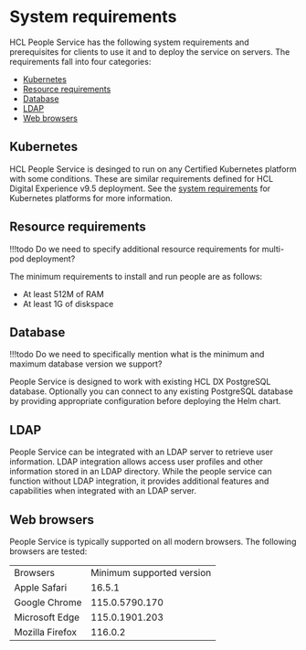 # System requirements

HCL People Service has the following system requirements and prerequisites for clients to use it and to deploy the service on servers. The requirements fall into four categories:

- [Kubernetes](#kubernetes)
- [Resource requirements](#resource-requirements)
- [Database](#database)
- [LDAP](#ldap)
- [Web browsers](#web-browsers)

## Kubernetes

HCL People Service is desinged to run on any Certified Kubernetes platform with some conditions. These are similar requirements defined for HCL Digital Experience v9.5 deployment. See the [system requirements](../../../../get_started/system_requirements/kubernetes/kubernetes-runtime.md) for Kubernetes platforms for more information.

## Resource requirements

!!!todo
    Do we need to specify additional resource requirements for multi-pod deployment?

The minimum requirements to install and run people are as follows:

- At least 512M of RAM
- At least 1G of diskspace

## Database

!!!todo
    Do we need to specifically mention what is the minimum and maximum database version we support?

People Service is designed to work with existing HCL DX PostgreSQL database. Optionally you can connect to any existing PostgreSQL database by providing appropriate configuration before deploying the Helm chart.

## LDAP

People Service can be integrated with an LDAP server to retrieve user information. LDAP integration allows access user profiles and other information stored in an LDAP directory. While the people service can function without LDAP integration, it provides additional features and capabilities when integrated with an LDAP server.

## Web browsers

People Service is typically supported on all modern browsers. The following browsers are tested:

| | |
|---|---|
| Browsers | Minimum supported version |
| Apple Safari | 16.5.1 |
| Google Chrome | 115.0.5790.170 |
| Microsoft Edge | 115.0.1901.203 |
| Mozilla Firefox | 116.0.2 |
